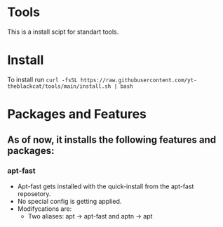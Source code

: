 # Tools
This is a install scipt for standart tools.
# Install
To install run `curl -fsSL https://raw.githubusercontent.com/yt-theblackcat/tools/main/install.sh | bash`
# Packages and Features
## As of now, it installs the following features and packages:
### apt-fast
* Apt-fast gets installed with the quick-install from the apt-fast reposetory.
* No special config is getting applied.
* Modifycations are:
  * Two aliases: apt -> apt-fast and aptn -> apt
